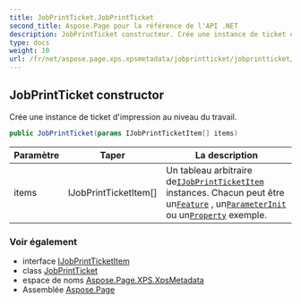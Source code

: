 ```yaml
---
title: JobPrintTicket.JobPrintTicket
second_title: Aspose.Page pour la référence de l'API .NET
description: JobPrintTicket constructeur. Crée une instance de ticket dimpression au niveau du travail.
type: docs
weight: 10
url: /fr/net/aspose.page.xps.xpsmetadata/jobprintticket/jobprintticket/
---
```

## JobPrintTicket constructor

Crée une instance de ticket d'impression au niveau du travail.

```csharp
public JobPrintTicket(params IJobPrintTicketItem[] items)
```

| Paramètre | Taper | La description |
| --- | --- | --- |
| items | IJobPrintTicketItem[] | Un tableau arbitraire de[`IJobPrintTicketItem`](../../ijobprintticketitem/) instances. Chacun peut être un[`Feature`](../../feature/) , un[`ParameterInit`](../../parameterinit/) ou un[`Property`](../../property/) exemple. |

### Voir également

* interface [IJobPrintTicketItem](../../ijobprintticketitem/)
* class [JobPrintTicket](../)
* espace de noms [Aspose.Page.XPS.XpsMetadata](../../jobprintticket/)
* Assemblée [Aspose.Page](../../../)


